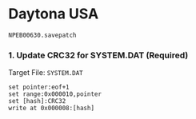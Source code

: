 #  Daytona USA 

`NPEB00630.savepatch`

### 1. Update CRC32 for SYSTEM.DAT (Required)

Target File: `SYSTEM.DAT`

```
set pointer:eof+1
set range:0x000010,pointer
set [hash]:CRC32
write at 0x000008:[hash]
```

